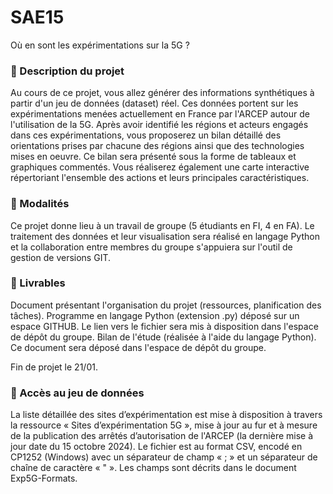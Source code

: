 # SAE15
Où en sont les expérimentations sur la 5G ?


### 📁 Description du projet

Au cours de ce projet, vous allez générer des informations synthétiques à partir d'un jeu de données (dataset) réel. Ces données portent sur les expérimentations menées actuellement en France par l'ARCEP autour de l'utilisation de la 5G.
Après avoir identifié les régions et acteurs engagés dans ces expérimentations, vous proposerez un bilan détaillé des orientations prises par chacune des régions ainsi que des technologies mises en oeuvre. Ce bilan sera présenté sous la forme de tableaux et graphiques commentés.
Vous réaliserez également une carte interactive répertoriant l'ensemble des actions et leurs principales caractéristiques.


### 📁 Modalités

Ce projet donne lieu à un travail de groupe (5 étudiants en FI, 4 en FA).
Le traitement des données et leur visualisation sera réalisé en langage Python et la collaboration entre membres du groupe s'appuiera sur l'outil de gestion de versions GIT.


### 📁 Livrables

Document présentant l'organisation du projet (ressources, planification des tâches).
Programme en langage Python (extension .py) déposé sur un espace GITHUB. Le lien vers le fichier sera mis à disposition dans l'espace de dépôt du groupe.
Bilan de l'étude (réalisée à l'aide du langage Python). Ce document sera déposé dans l'espace de dépôt du groupe.

Fin de projet le 21/01.


### 📁 Accès au jeu de données

La liste détaillée des sites d’expérimentation est mise à disposition à travers la ressource « Sites d’expérimentation 5G », mise à jour au fur et à mesure de la publication des arrêtés d’autorisation de l'ARCEP (la dernière mise à jour date du 15 octobre 2024). Le fichier est au format CSV, encodé en CP1252 (Windows) avec un séparateur de champ « ; » et un séparateur de chaîne de caractère « " ». Les champs sont décrits dans le document Exp5G-Formats.

